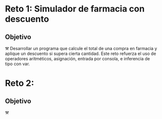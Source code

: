 # Reto 1: Simulador de farmacia con descuento


## Objetivo

⚒️ Desarrollar un programa que calcule el total de una compra en farmacia y aplique un descuento si supera cierta cantidad. Este reto refuerza el uso de operadores aritméticos, asignación, entrada por consola, e inferencia de tipo con var.

# Reto 2: 


## Objetivo

⚒️ 
